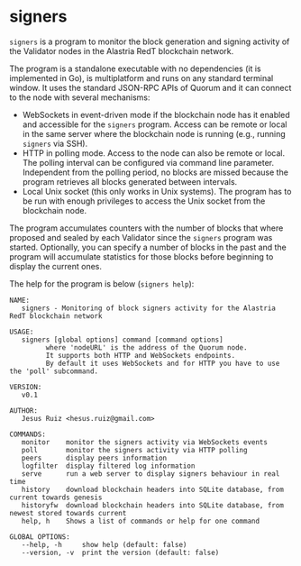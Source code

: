 # signers
`signers` is a program to monitor the block generation and signing activity of the Validator nodes in the Alastria RedT blockchain network.

The program is a standalone executable with no dependencies (it is implemented in Go), is multiplatform and runs on any standard terminal window.
It uses the standard JSON-RPC APIs of Quorum and it can connect to the node with several mechanisms:

- WebSockets in event-driven mode if the blockchain node has it enabled and accessible for the `signers` program. Access can be remote or local in the same server where the blockchain node is running (e.g., running `signers` via SSH).
- HTTP in polling mode. Access to the node can also be remote or local. The polling interval can be configured via command line parameter. Independent from the polling period, no blocks are missed because the program retrieves all blocks generated between intervals.
- Local Unix socket (this only works in Unix systems). The program has to be run with enough privileges to access the Unix socket from the blockchain node.

The program accumulates counters with the number of blocks that where proposed and sealed by each Validator since the `signers` program was started.
Optionally, you can specify a number of blocks in the past and the program will accumulate statistics for those blocks before beginning to display the current ones.

The help for the program is below (`signers help`):

```
NAME:
   signers - Monitoring of block signers activity for the Alastria RedT blockchain network

USAGE:
   signers [global options] command [command options]
         where 'nodeURL' is the address of the Quorum node.
         It supports both HTTP and WebSockets endpoints.
         By default it uses WebSockets and for HTTP you have to use the 'poll' subcommand.

VERSION:
   v0.1

AUTHOR:
   Jesus Ruiz <hesus.ruiz@gmail.com>

COMMANDS:
   monitor    monitor the signers activity via WebSockets events
   poll       monitor the signers activity via HTTP polling
   peers      display peers information
   logfilter  display filtered log information
   serve      run a web server to display signers behaviour in real time
   history    download blockchain headers into SQLite database, from current towards genesis
   historyfw  download blockchain headers into SQLite database, from newest stored towards current
   help, h    Shows a list of commands or help for one command

GLOBAL OPTIONS:
   --help, -h     show help (default: false)
   --version, -v  print the version (default: false)
```